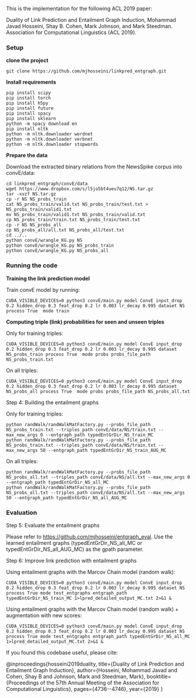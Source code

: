 This is the implementation for the following ACL 2019 paper:

Duality of Link Prediction and Entailment Graph Induction, Mohammad Javad Hosseini, Shay B. Cohen, Mark Johnson, and Mark Steedman. Association for Computational Linguistics (ACL 2019).

### Setup

**clone the project**

    git clone https://github.com/mjhosseini/linkpred_entgraph.git

**Install requirements**

    pip install scipy
    pip install torch
    pip install h5py
    pip install future
    pip install spacy
    pip install sklearn
    python -m spacy download en
    pip install nltk
    python -m nltk.downloader wordnet
    python -m nltk.downloader verbnet
    python -m nltk.downloader stopwords

**Prepare the data**

Download the extracted binary relations from the NewsSpike corpus into convE/data:

    cd linkpred_entgraph/convE/data
    wget https://www.dropbox.com/s/l5jo5bt4ueu7q12/NS.tar.gz
    tar -xvzf NS.tar.gz
    cp -r NS NS_probs_train
    cat NS_probs_train/valid.txt NS_probs_train/test.txt > NS_probs_train/valid1.txt
    mv NS_probs_train/valid1.txt NS_probs_train/valid.txt
    cp NS_probs_train/train.txt NS_probs_train/test.txt
    cp -r NS NS_probs_all
    cp NS_probs_all/all.txt NS_probs_all/test.txt
    cd ../..
    python convE/wrangle_KG.py NS
    python convE/wrangle_KG.py NS_probs_train
    python convE/wrangle_KG.py NS_probs_all

### Running the code

**Training the link prediction model**

Train convE model by running:

    CUDA_VISIBLE_DEVICES=0 python3 convE/main.py model ConvE input_drop 0.2 hidden_drop 0.3 feat_drop 0.2 lr 0.003 lr_decay 0.995 dataset NS process True  mode train	

**Computing triple (link) probabilities for seen and unseen triples**

Only for training triples:

    CUDA_VISIBLE_DEVICES=0 python3 convE/main.py model ConvE input_drop 0.2 hidden_drop 0.3 feat_drop 0.2 lr 0.003 lr_decay 0.995 dataset NS_probs_train process True  mode probs probs_file_path NS_probs_train.txt

On all triples:

    CUDA_VISIBLE_DEVICES=0 python3 convE/main.py model ConvE input_drop 0.2 hidden_drop 0.3 feat_drop 0.2 lr 0.003 lr_decay 0.995 dataset NS_probs_all process True  mode probs probs_file_path NS_probs_all.txt

Step 4: Building the entailment graphs

Only for training triples:

    python randWalk/randWalkMatFactory.py --probs_file_path NS_probs_train.txt --triples_path convE/data/NS/train.txt --max_new_args 0 --entgraph_path typedEntGrDir_NS_train_MC
    python randWalk/randWalkMatFactory.py --probs_file_path NS_probs_train.txt --triples_path convE/data/NS/train.txt --max_new_args 50 --entgraph_path typedEntGrDir_NS_train_AUG_MC

On all triples:

    python randWalk/randWalkMatFactory.py --probs_file_path NS_probs_all.txt --triples_path convE/data/NS/all.txt --max_new_args 0 --entgraph_path typedEntGrDir_NS_all_MC
    python randWalk/randWalkMatFactory.py --probs_file_path NS_probs_all.txt --triples_path convE/data/NS/all.txt --max_new_args 50 --entgraph_path typedEntGrDir_NS_all_AUG_MC

### Evaluation

Step 5: Evaluate the entailment graphs

Please refer to https://github.com/mjhosseini/entgraph_eval. Use the learned entailment graphs (typedEntGrDir_NS_all_MC or typedEntGrDir_NS_all_AUG_MC) as the gpath parameter.

Step 6: Improve link prediction with entailment graphs

Using entailment graphs with the Marcov Chain model (random walk):

    CUDA_VISIBLE_DEVICES=0 python3 convE/main.py model ConvE input_drop 0.2 hidden_drop 0.3 feat_drop 0.2 lr 0.003 lr_decay 0.995 dataset NS process True mode test_entgraphs entgraph_path typedEntGrDir_NS_train_MC 1>lpred_detailed_output_MC.txt 2>&1 &

Using entailment graphs with the Marcov Chain model (random walk) + augmentation with new scores:

    CUDA_VISIBLE_DEVICES=0 python3 convE/main.py model ConvE input_drop 0.2 hidden_drop 0.3 feat_drop 0.2 lr 0.003 lr_decay 0.995 dataset NS process True mode test_entgraphs entgraph_path typedEntGrDir_NS_all_MC 1>lpred_detailed_output_MC.txt 2>&1 &


If you found this codebase useful, please cite:

@inproceedings{hosseini2019duality,
  title={Duality of Link Prediction and Entailment Graph Induction},
  author={Hosseini, Mohammad Javad and Cohen, Shay B and Johnson, Mark and Steedman, Mark},
  booktitle={Proceedings of the 57th Annual Meeting of the Association for Computational Linguistics},
  pages={4736--4746},
  year={2019}
}

